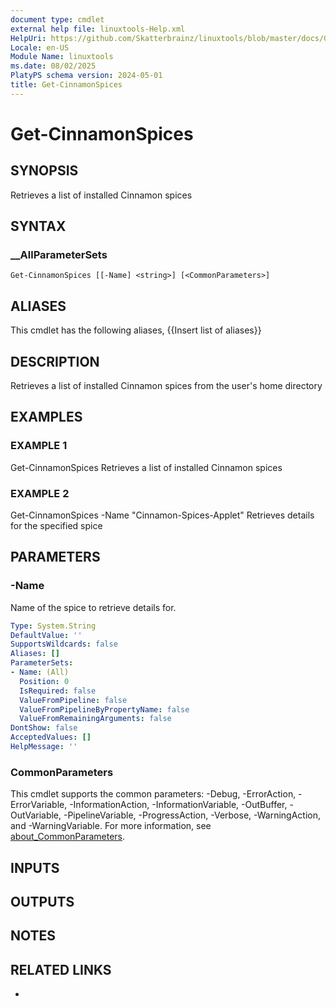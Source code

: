 ```yaml
---
document type: cmdlet
external help file: linuxtools-Help.xml
HelpUri: https://github.com/Skatterbrainz/linuxtools/blob/master/docs/Get-CinnamonSpices.md
Locale: en-US
Module Name: linuxtools
ms.date: 08/02/2025
PlatyPS schema version: 2024-05-01
title: Get-CinnamonSpices
---
```


# Get-CinnamonSpices

## SYNOPSIS

Retrieves a list of installed Cinnamon spices

## SYNTAX

### __AllParameterSets

```
Get-CinnamonSpices [[-Name] <string>] [<CommonParameters>]
```

## ALIASES

This cmdlet has the following aliases,
  {{Insert list of aliases}}

## DESCRIPTION

Retrieves a list of installed Cinnamon spices from the user's home directory

## EXAMPLES

### EXAMPLE 1

Get-CinnamonSpices
Retrieves a list of installed Cinnamon spices

### EXAMPLE 2

Get-CinnamonSpices -Name "Cinnamon-Spices-Applet"
Retrieves details for the specified spice

## PARAMETERS

### -Name

Name of the spice to retrieve details for.

```yaml
Type: System.String
DefaultValue: ''
SupportsWildcards: false
Aliases: []
ParameterSets:
- Name: (All)
  Position: 0
  IsRequired: false
  ValueFromPipeline: false
  ValueFromPipelineByPropertyName: false
  ValueFromRemainingArguments: false
DontShow: false
AcceptedValues: []
HelpMessage: ''
```

### CommonParameters

This cmdlet supports the common parameters: -Debug, -ErrorAction, -ErrorVariable,
-InformationAction, -InformationVariable, -OutBuffer, -OutVariable, -PipelineVariable,
-ProgressAction, -Verbose, -WarningAction, and -WarningVariable. For more information, see
[about_CommonParameters](https://go.microsoft.com/fwlink/?LinkID=113216).

## INPUTS

## OUTPUTS

## NOTES

## RELATED LINKS

- [](https://github.com/Skatterbrainz/linuxtools/blob/master/docs/Get-CinnamonSpices.md)
